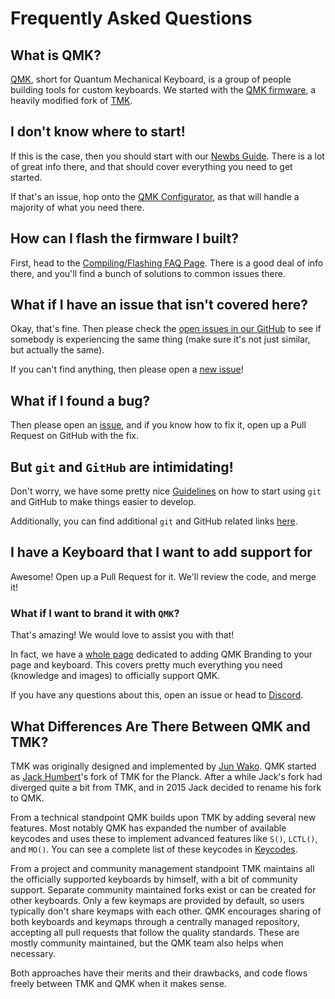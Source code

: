 # Frequently Asked Questions

## What is QMK?

[QMK](https://github.com/qmk), short for Quantum Mechanical Keyboard, is a group of people building tools for custom keyboards. We started with the [QMK firmware](https://github.com/qmk/qmk_firmware), a heavily modified fork of [TMK](https://github.com/tmk/tmk_keyboard).

## I don't know where to start!

If this is the case, then you should start with our [Newbs Guide](newbs). There is a lot of great info there, and that should cover everything you need to get started.

If that's an issue, hop onto the [QMK Configurator](https://config.qmk.fm), as that will handle a majority of what you need there.

## How can I flash the firmware I built?

First, head to the [Compiling/Flashing FAQ Page](faq_build). There is a good deal of info there, and you'll find a bunch of solutions to common issues there.

## What if I have an issue that isn't covered here?

Okay, that's fine. Then please check the [open issues in our GitHub](https://github.com/qmk/qmk_firmware/issues) to see if somebody is experiencing the same thing (make sure it's not just similar, but actually the same).

If you can't find anything, then please open a [new issue](https://github.com/qmk/qmk_firmware/issues/new)!

## What if I found a bug?

Then please open an [issue](https://github.com/qmk/qmk_firmware/issues/new), and if you know how to fix it, open up a Pull Request on GitHub with the fix.

## But `git` and `GitHub` are intimidating!

Don't worry, we have some pretty nice [Guidelines](newbs_git_best_practices) on how to start using `git` and GitHub to make things easier to develop.

Additionally, you can find additional `git` and GitHub related links [here](newbs_learn_more_resources).

## I have a Keyboard that I want to add support for

Awesome! Open up a Pull Request for it. We'll review the code, and merge it!

### What if I want to brand it with `QMK`?

That's amazing! We would love to assist you with that!

In fact, we have a [whole page](https://qmk.fm/trademark) dedicated to adding QMK Branding to your page and keyboard. This covers pretty much everything you need (knowledge and images) to officially support QMK.

If you have any questions about this, open an issue or head to [Discord](https://discord.gg/qmk).

## What Differences Are There Between QMK and TMK?

TMK was originally designed and implemented by [Jun Wako](https://github.com/tmk). QMK started as [Jack Humbert](https://github.com/jackhumbert)'s fork of TMK for the Planck. After a while Jack's fork had diverged quite a bit from TMK, and in 2015 Jack decided to rename his fork to QMK.

From a technical standpoint QMK builds upon TMK by adding several new features. Most notably QMK has expanded the number of available keycodes and uses these to implement advanced features like `S()`, `LCTL()`, and `MO()`. You can see a complete list of these keycodes in [Keycodes](keycodes).

From a project and community management standpoint TMK maintains all the officially supported keyboards by himself, with a bit of community support. Separate community maintained forks exist or can be created for other keyboards. Only a few keymaps are provided by default, so users typically don't share keymaps with each other. QMK encourages sharing of both keyboards and keymaps through a centrally managed repository, accepting all pull requests that follow the quality standards. These are mostly community maintained, but the QMK team also helps when necessary.

Both approaches have their merits and their drawbacks, and code flows freely between TMK and QMK when it makes sense.
